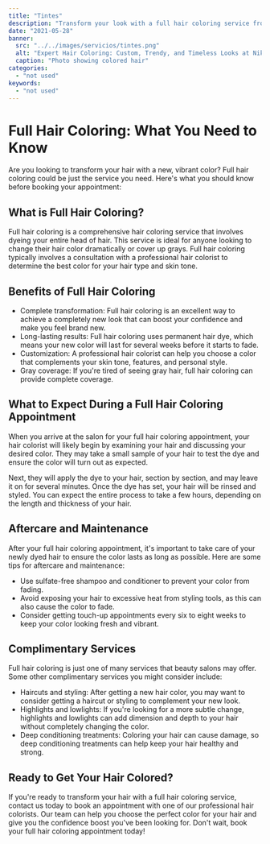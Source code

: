```yaml
---
title: "Tintes"
description: "Transform your look with a full hair coloring service from our expert colorists. From trendy and custom hair color to permanent and semi-permanent options, we offer a range of professional hair coloring treatments to suit your needs. Book a hair color appointment today and discover the best hair color ideas for your unique style."
date: "2021-05-28"
banner:
  src: "../../images/servicios/tintes.png"
  alt: "Expert Hair Coloring: Custom, Trendy, and Timeless Looks at Nik Salon"
  caption: "Photo showing colored hair"
categories:
  - "not used"
keywords:
  - "not used"
---
```


# Full Hair Coloring: What You Need to Know

Are you looking to transform your hair with a new, vibrant color? Full hair coloring could be just the service you need. Here's what you should know before booking your appointment:

## What is Full Hair Coloring?

Full hair coloring is a comprehensive hair coloring service that involves dyeing your entire head of hair. This service is ideal for anyone looking to change their hair color dramatically or cover up grays. Full hair coloring typically involves a consultation with a professional hair colorist to determine the best color for your hair type and skin tone.

## Benefits of Full Hair Coloring

- Complete transformation: Full hair coloring is an excellent way to achieve a completely new look that can boost your confidence and make you feel brand new.
- Long-lasting results: Full hair coloring uses permanent hair dye, which means your new color will last for several weeks before it starts to fade.
- Customization: A professional hair colorist can help you choose a color that complements your skin tone, features, and personal style.
- Gray coverage: If you're tired of seeing gray hair, full hair coloring can provide complete coverage.

## What to Expect During a Full Hair Coloring Appointment

When you arrive at the salon for your full hair coloring appointment, your hair colorist will likely begin by examining your hair and discussing your desired color. They may take a small sample of your hair to test the dye and ensure the color will turn out as expected.

Next, they will apply the dye to your hair, section by section, and may leave it on for several minutes. Once the dye has set, your hair will be rinsed and styled. You can expect the entire process to take a few hours, depending on the length and thickness of your hair.

## Aftercare and Maintenance

After your full hair coloring appointment, it's important to take care of your newly dyed hair to ensure the color lasts as long as possible. Here are some tips for aftercare and maintenance:

- Use sulfate-free shampoo and conditioner to prevent your color from fading.
- Avoid exposing your hair to excessive heat from styling tools, as this can also cause the color to fade.
- Consider getting touch-up appointments every six to eight weeks to keep your color looking fresh and vibrant.

## Complimentary Services

Full hair coloring is just one of many services that beauty salons may offer. Some other complimentary services you might consider include:

- Haircuts and styling: After getting a new hair color, you may want to consider getting a haircut or styling to complement your new look.
- Highlights and lowlights: If you're looking for a more subtle change, highlights and lowlights can add dimension and depth to your hair without completely changing the color.
- Deep conditioning treatments: Coloring your hair can cause damage, so deep conditioning treatments can help keep your hair healthy and strong.

## Ready to Get Your Hair Colored?

If you're ready to transform your hair with a full hair coloring service, contact us today to book an appointment with one of our professional hair colorists. Our team can help you choose the perfect color for your hair and give you the confidence boost you've been looking for. Don't wait, book your full hair coloring appointment today!

